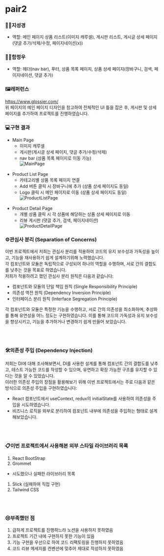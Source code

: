 # pair2

### 👩‍💻지성경

- 역할: 메인 페이지 상품 리스트(이미지 캐루셀), 게시판 리스트, 게시글 상세 페이지(댓글 추가/삭제/수정, 페이지네이션(x))

### 👩‍💻함정우

- 역할: 헤더(nav bar), 푸터, 상품 목록 페이지, 상품 상세 페이지(장바구니, 검색, 페이지네이션, 댓글 추가)

### 🖼️레퍼런스
https://www.glossier.com/
<br/>
위 페이지의 메인 페이지 디자인을 참고하여 전체적인 UI 틀을 잡은 후, 게시판 및 상세 페이지를 추가하여 프로젝트를 진행하였습니다.

### 💻구현 결과
- Main Page
  - 이미지 캐루셀
  - 게시판(게시글 상세 페이지, 댓글 추가/수정/삭제)
  - nav bar (상품 목록 페이지로 이동 가능)<br/>
  ![MainPage](https://github.com/FrontEnd-Team3/pair2/assets/123251211/e16ad4ec-52c6-4926-a708-0bfcac712f53)
  <br/>
- Product List Page
  - 카테고리별 상품 목록 페이지 연결
  - Add 버튼 클릭 시 장바구니에 추가 (상품 상세 페이지도 동일)
  - Logo 클릭 시 메인 페이지로 이동 (상품 상세 페이지도 동일)<br/>
  ![ProductListPage](https://github.com/FrontEnd-Team3/pair2/assets/123251211/9a140a6e-9cdd-436c-93f3-4a6546bf7dba)
  <br/>
- Product Detail Page
  - 개별 상품 클릭 시 각 상품에 해당하는 상품 상세 페이지로 이동
  - 리뷰 게시판 (댓글 추가, 검색, 페이지네이션)<br/>
  ![ProductDetailPage](https://github.com/FrontEnd-Team3/pair2/assets/123251211/d952af4c-97fe-4f72-a69a-3f136ff4fb1f)

### ⚙️관심사 분리 (Separation of Concerns)

이번 프로젝트에서 저희는 관심사 분리를 적용하여 코드의 유지 보수성과 가독성을 높이고, 기능을 재사용하기 쉽게 설계하기위해 노력했습니다. <br/>
각 컴포넌트와 모듈은 독립적으로 구성되어 하나의 역할을 수행하며, 서로 간의 결합도를 낮추는 것을 목표로 하였습니다.  <br/>
저희가 적용하려고 했던 관심사 분리 원칙은 다음과 같습니다:

- 컴포넌트와 모듈의 단일 책임 원칙 (Single Responsibility Principle)
- 의존성 역전 원칙 (Dependency Inversion Principle)
- 인터페이스 분리 원칙 (Interface Segregation Principle)

각 컴포넌트와 모듈은 특정한 기능을 수행하고, 서로 간의 의존성을 최소화하며, 추상화를 통해 유연성을 어느 정도는 구현하였습니다. 
이를 통해 코드의 가독성과 유지 보수성을 향상시키고, 기능을 추가하거나 변경하기 쉽게 만들어 보았습니다.

<br/>
<br/>

### 🛠️의존성 주입 (Dependency Injection)

저희는 DI에 대해 조사해보면서, DI를 사용한 설계를 통해 컴포넌트 간의 결합도를 낮추고, 테스트 가능한 코드를 작성할 수 있으며, 유연하고 확장 가능한 구조를 유지할 수 있다는 것을 알 수 있었습니다. <br/>
이러한 의존성 주입의 장점을 활용해보기 위해 이번 프로젝트에서는 주로 다음과 같은 방식으로 의존성 주입을 구현하였습니다:

- React 컴포넌트에서 useContext, redux의 initialState를 사용하여 의존성을 주입을 시도하였습니다.
- 비즈니스 로직을 외부로 분리하여 컴포넌트 내부에 의존성을 주입하는 형태로 설계해보았습니다.
<br/>
<br/>


### 📋이번 프로젝트에서 사용해본 외부 스타일 라이브러리 목록
1. React BootStrap
2. Grommet
- 시도했으나 실패한 라이브러리 목록 
1. Slick (실패하여 직접 구현)
2. Tailwind CSS

<br/>
<br/>

### 😢부족했던 점
1. 급하게 프로젝트를 진행하느라 노션을 사용하지 못하였음
2. 프로젝트 기간 내에 구현하지 못한 기능이 있음
3. 기능 구현을 우선으로 하여 코드 리팩토링을 진행하지 못하였음
4. 코드 리뷰 메세지를 컨벤션에 맞추어 제대로 작성하지 못하였음
